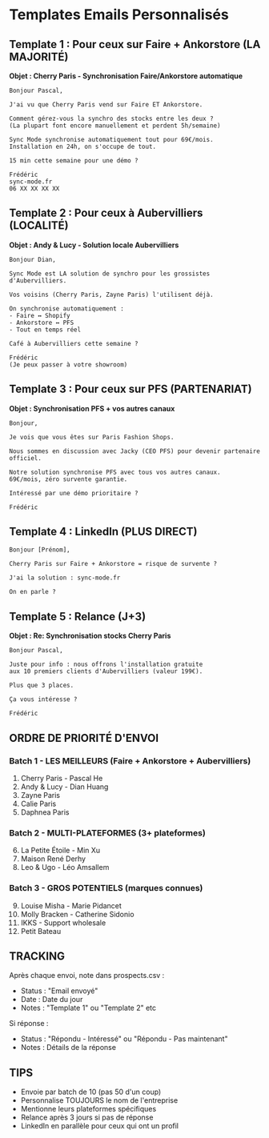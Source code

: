 # Templates Emails Personnalisés

## Template 1 : Pour ceux sur Faire + Ankorstore (LA MAJORITÉ)

**Objet : Cherry Paris - Synchronisation Faire/Ankorstore automatique**

```
Bonjour Pascal,

J'ai vu que Cherry Paris vend sur Faire ET Ankorstore.

Comment gérez-vous la synchro des stocks entre les deux ?
(La plupart font encore manuellement et perdent 5h/semaine)

Sync Mode synchronise automatiquement tout pour 69€/mois.
Installation en 24h, on s'occupe de tout.

15 min cette semaine pour une démo ?

Frédéric
sync-mode.fr
06 XX XX XX XX
```

## Template 2 : Pour ceux à Aubervilliers (LOCALITÉ)

**Objet : Andy & Lucy - Solution locale Aubervilliers**

```
Bonjour Dian,

Sync Mode est LA solution de synchro pour les grossistes d'Aubervilliers.

Vos voisins (Cherry Paris, Zayne Paris) l'utilisent déjà.

On synchronise automatiquement :
- Faire ↔ Shopify
- Ankorstore ↔ PFS
- Tout en temps réel

Café à Aubervilliers cette semaine ?

Frédéric
(Je peux passer à votre showroom)
```

## Template 3 : Pour ceux sur PFS (PARTENARIAT)

**Objet : Synchronisation PFS + vos autres canaux**

```
Bonjour,

Je vois que vous êtes sur Paris Fashion Shops.

Nous sommes en discussion avec Jacky (CEO PFS) pour devenir partenaire officiel.

Notre solution synchronise PFS avec tous vos autres canaux.
69€/mois, zéro survente garantie.

Intéressé par une démo prioritaire ?

Frédéric
```

## Template 4 : LinkedIn (PLUS DIRECT)

```
Bonjour [Prénom],

Cherry Paris sur Faire + Ankorstore = risque de survente ?

J'ai la solution : sync-mode.fr

On en parle ?
```

## Template 5 : Relance (J+3)

**Objet : Re: Synchronisation stocks Cherry Paris**

```
Bonjour Pascal,

Juste pour info : nous offrons l'installation gratuite 
aux 10 premiers clients d'Aubervilliers (valeur 199€).

Plus que 3 places.

Ça vous intéresse ?

Frédéric
```

## ORDRE DE PRIORITÉ D'ENVOI

### Batch 1 - LES MEILLEURS (Faire + Ankorstore + Aubervilliers)
1. Cherry Paris - Pascal He
2. Andy & Lucy - Dian Huang  
3. Zayne Paris
4. Calie Paris
5. Daphnea Paris

### Batch 2 - MULTI-PLATEFORMES (3+ plateformes)
6. La Petite Étoile - Min Xu
7. Maison René Derhy
8. Leo & Ugo - Léo Amsallem

### Batch 3 - GROS POTENTIELS (marques connues)
9. Louise Misha - Marie Pidancet
10. Molly Bracken - Catherine Sidonio
11. IKKS - Support wholesale
12. Petit Bateau

## TRACKING

Après chaque envoi, note dans prospects.csv :
- Status : "Email envoyé"
- Date : Date du jour
- Notes : "Template 1" ou "Template 2" etc

Si réponse :
- Status : "Répondu - Intéressé" ou "Répondu - Pas maintenant"
- Notes : Détails de la réponse

## TIPS

- Envoie par batch de 10 (pas 50 d'un coup)
- Personnalise TOUJOURS le nom de l'entreprise
- Mentionne leurs plateformes spécifiques
- Relance après 3 jours si pas de réponse
- LinkedIn en parallèle pour ceux qui ont un profil